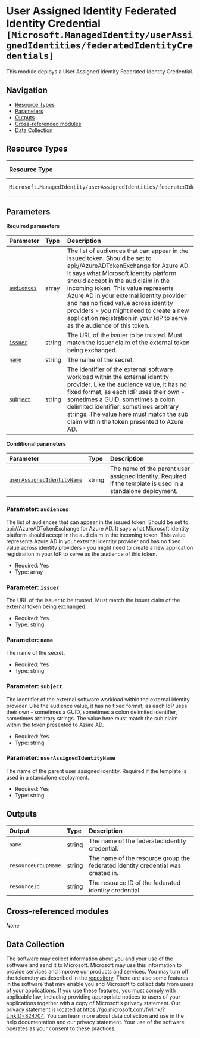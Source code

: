 # User Assigned Identity Federated Identity Credential `[Microsoft.ManagedIdentity/userAssignedIdentities/federatedIdentityCredentials]`

This module deploys a User Assigned Identity Federated Identity Credential.

## Navigation

- [Resource Types](#Resource-Types)
- [Parameters](#Parameters)
- [Outputs](#Outputs)
- [Cross-referenced modules](#Cross-referenced-modules)
- [Data Collection](#Data-Collection)

## Resource Types

| Resource Type | API Version |
| :-- | :-- |
| `Microsoft.ManagedIdentity/userAssignedIdentities/federatedIdentityCredentials` | [2023-01-31](https://learn.microsoft.com/en-us/azure/templates/Microsoft.ManagedIdentity/2023-01-31/userAssignedIdentities/federatedIdentityCredentials) |

## Parameters

**Required parameters**

| Parameter | Type | Description |
| :-- | :-- | :-- |
| [`audiences`](#parameter-audiences) | array | The list of audiences that can appear in the issued token. Should be set to api://AzureADTokenExchange for Azure AD. It says what Microsoft identity platform should accept in the aud claim in the incoming token. This value represents Azure AD in your external identity provider and has no fixed value across identity providers - you might need to create a new application registration in your IdP to serve as the audience of this token. |
| [`issuer`](#parameter-issuer) | string | The URL of the issuer to be trusted. Must match the issuer claim of the external token being exchanged. |
| [`name`](#parameter-name) | string | The name of the secret. |
| [`subject`](#parameter-subject) | string | The identifier of the external software workload within the external identity provider. Like the audience value, it has no fixed format, as each IdP uses their own - sometimes a GUID, sometimes a colon delimited identifier, sometimes arbitrary strings. The value here must match the sub claim within the token presented to Azure AD. |

**Conditional parameters**

| Parameter | Type | Description |
| :-- | :-- | :-- |
| [`userAssignedIdentityName`](#parameter-userassignedidentityname) | string | The name of the parent user assigned identity. Required if the template is used in a standalone deployment. |

### Parameter: `audiences`

The list of audiences that can appear in the issued token. Should be set to api://AzureADTokenExchange for Azure AD. It says what Microsoft identity platform should accept in the aud claim in the incoming token. This value represents Azure AD in your external identity provider and has no fixed value across identity providers - you might need to create a new application registration in your IdP to serve as the audience of this token.

- Required: Yes
- Type: array

### Parameter: `issuer`

The URL of the issuer to be trusted. Must match the issuer claim of the external token being exchanged.

- Required: Yes
- Type: string

### Parameter: `name`

The name of the secret.

- Required: Yes
- Type: string

### Parameter: `subject`

The identifier of the external software workload within the external identity provider. Like the audience value, it has no fixed format, as each IdP uses their own - sometimes a GUID, sometimes a colon delimited identifier, sometimes arbitrary strings. The value here must match the sub claim within the token presented to Azure AD.

- Required: Yes
- Type: string

### Parameter: `userAssignedIdentityName`

The name of the parent user assigned identity. Required if the template is used in a standalone deployment.

- Required: Yes
- Type: string


## Outputs

| Output | Type | Description |
| :-- | :-- | :-- |
| `name` | string | The name of the federated identity credential. |
| `resourceGroupName` | string | The name of the resource group the federated identity credential was created in. |
| `resourceId` | string | The resource ID of the federated identity credential. |

## Cross-referenced modules

_None_

## Data Collection

The software may collect information about you and your use of the software and send it to Microsoft. Microsoft may use this information to provide services and improve our products and services. You may turn off the telemetry as described in the [repository](https://aka.ms/avm/telemetry). There are also some features in the software that may enable you and Microsoft to collect data from users of your applications. If you use these features, you must comply with applicable law, including providing appropriate notices to users of your applications together with a copy of Microsoft’s privacy statement. Our privacy statement is located at <https://go.microsoft.com/fwlink/?LinkID=824704>. You can learn more about data collection and use in the help documentation and our privacy statement. Your use of the software operates as your consent to these practices.
